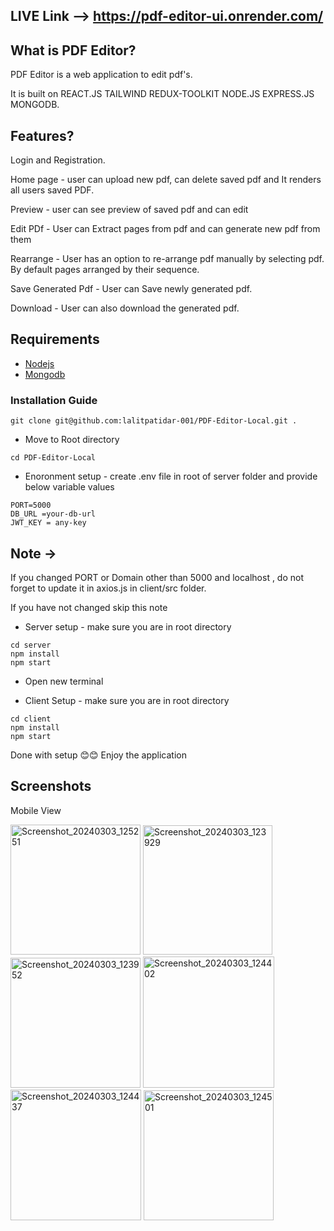 ## LIVE Link --> https://pdf-editor-ui.onrender.com/

## What is PDF Editor?
 PDF Editor is a web application to edit pdf's. 
 
 It is built on REACT.JS TAILWIND REDUX-TOOLKIT NODE.JS EXPRESS.JS MONGODB.


## Features?
 Login and Registration.
 
 Home page - user can upload new pdf, can delete saved pdf and It renders all users saved PDF.
 
 Preview - user can see preview of saved pdf and can edit

 Edit PDf - User can Extract pages from pdf and can generate new pdf from them

 Rearrange - User has an option to re-arrange pdf manually by selecting pdf. By default pages arranged by their sequence. 

 Save Generated Pdf - User can Save newly generated pdf.

 Download - User can also download the generated pdf.


## Requirements
- [Nodejs](https://nodejs.org/en/download)
- [Mongodb](https://www.mongodb.com/docs/manual/administration/install-community/)

### Installation Guide

```shell
git clone git@github.com:lalitpatidar-001/PDF-Editor-Local.git .
```

* Move to Root directory
```shell
cd PDF-Editor-Local
```

* Enoronment setup - create .env file in root of server folder and provide below variable values
```shell
PORT=5000
DB_URL =your-db-url
JWT_KEY = any-key
```
## Note ->
If you changed PORT or Domain other than 5000 and localhost , do not forget to update it in axios.js in client/src folder.

If you have not changed skip this note

* Server setup - make sure you are in root directory
```shell
cd server
npm install
npm start
```

* Open new terminal

* Client Setup - make sure you are in root directory
```shell
cd client
npm install
npm start
```
Done with setup 😊😊 Enjoy the application

## Screenshots
Mobile View

<img width="208" alt="Screenshot_20240303_125251" src="https://github.com/lalitpatidar-001/PDF-Editor-Local/assets/144806496/abb4e0a3-5416-40a4-9b7c-fe0061792d8e"> <img width="207" alt="Screenshot_20240303_123929" src="https://github.com/lalitpatidar-001/PDF-Editor-Local/assets/144806496/31633ef3-d458-4bd5-a6ce-0c59bbd47ec3">  <img width="208" alt="Screenshot_20240303_123952" src="https://github.com/lalitpatidar-001/PDF-Editor-Local/assets/144806496/76343985-2322-4d18-8147-fb9555dd2aa9">  <img width="210" alt="Screenshot_20240303_124402" src="https://github.com/lalitpatidar-001/PDF-Editor-Local/assets/144806496/dd1b500a-f7a9-4f55-a058-0ee71e1b015f">  <img width="209" alt="Screenshot_20240303_124437" src="https://github.com/lalitpatidar-001/PDF-Editor-Local/assets/144806496/0d7e3628-91db-47c6-b1e3-077ecb3f207e">  <img width="208" alt="Screenshot_20240303_124501" src="https://github.com/lalitpatidar-001/PDF-Editor-Local/assets/144806496/9efb9df1-40ec-4f64-9918-19d38780cb0a">








 
